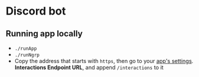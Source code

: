 # Discord bot

## Running app locally
- `./runApp`
- `./runNgrp`
- Copy the address that starts with `https`, then go to your [app's settings](https://discord.com/developers/applications).
**Interactions Endpoint URL**, and append `/interactions` to it 

